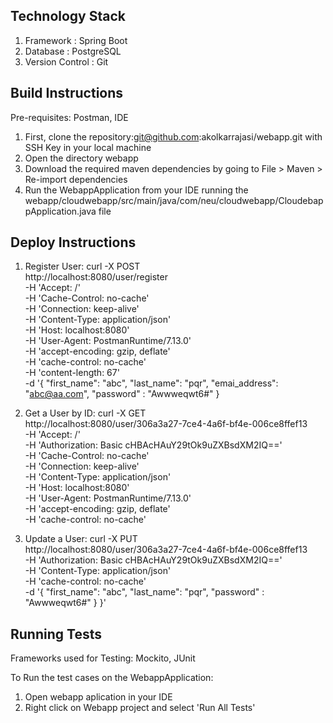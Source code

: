 ## Technology Stack

1. Framework : Spring Boot
2. Database : PostgreSQL
3. Version Control : Git

## Build Instructions

Pre-requisites: Postman, IDE
1. First, clone the repository:git@github.com:akolkarrajasi/webapp.git with SSH Key in your local machine
2. Open the directory webapp
3. Download the required maven dependencies by going to File > Maven > Re-import dependencies
4. Run the WebappApplication from your IDE running the  webapp/cloudwebapp/src/main/java/com/neu/cloudwebapp/CloudebappApplication.java file

## Deploy Instructions

1. Register User: 
	curl -X POST \
	  http://localhost:8080/user/register \
	  -H 'Accept: /' \
	  -H 'Cache-Control: no-cache' \
	  -H 'Connection: keep-alive' \
	  -H 'Content-Type: application/json' \
	  -H 'Host: localhost:8080' \
	  -H 'User-Agent: PostmanRuntime/7.13.0' \
	  -H 'accept-encoding: gzip, deflate' \
	  -H 'cache-control: no-cache' \
	  -H 'content-length: 67' \
	  -d '{
		"first_name": "abc",
	    "last_name": "pqr",
	    "emai_address": "abc@aa.com",
	    "password" : "Awwweqwt6#"
	}
    

2. Get a User by ID:
	curl -X GET \
	  http://localhost:8080/user/306a3a27-7ce4-4a6f-bf4e-006ce8ffef13 \
	  -H 'Accept: /' \
	  -H 'Authorization: Basic cHBAcHAuY29tOk9uZXBsdXM2IQ==' \
	  -H 'Cache-Control: no-cache' \
	  -H 'Connection: keep-alive' \
	  -H 'Content-Type: application/json' \
	  -H 'Host: localhost:8080' \
	  -H 'User-Agent: PostmanRuntime/7.13.0' \
	  -H 'accept-encoding: gzip, deflate' \
	  -H 'cache-control: no-cache'  

    
 3. Update a User:
	curl -X PUT \
	  http://localhost:8080/user/306a3a27-7ce4-4a6f-bf4e-006ce8ffef13 \
	  -H 'Authorization: Basic cHBAcHAuY29tOk9uZXBsdXM2IQ==' \
	  -H 'Content-Type: application/json' \
	  -H 'cache-control: no-cache' \
	  -d '{
	    "first_name": "abc",
	    "last_name": "pqr",
	    "password" : "Awwweqwt6#" }
	}'
 

## Running Tests
Frameworks used for Testing: Mockito, JUnit

To Run the test cases on the WebappApplication: 
1. Open webapp aplication in your IDE 
2. Right click on Webapp project and select 'Run All Tests'
